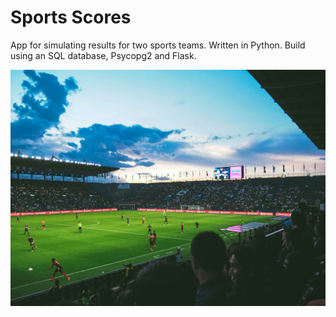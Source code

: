 # Sports Scores

App for simulating results for two sports teams. Written in Python. Build using an SQL database, Psycopg2 and Flask.

![game](static/games/images/game.jpg)
